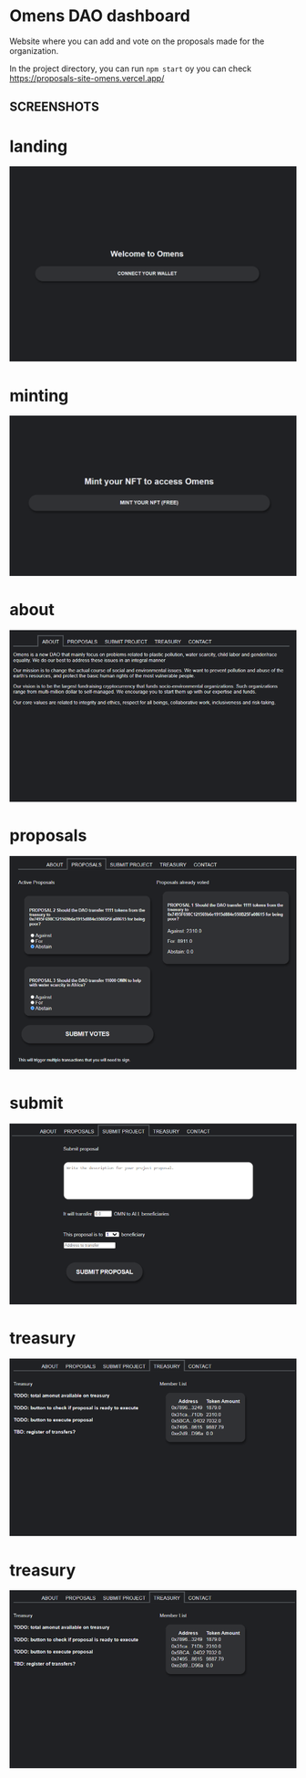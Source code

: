 # Omens DAO dashboard

Website where you can add and vote on the proposals made for the organization.

In the project directory, you can run `npm start` oy you can check https://proposals-site-omens.vercel.app/


## SCREENSHOTS

# landing

![alt text](https://github.com/perassijulian/proposalsSiteOmens/blob/main/screenshots/landing.PNG)

# minting

![alt text](https://github.com/perassijulian/proposalsSiteOmens/blob/main/screenshots/minting.PNG)

# about

![alt text](https://github.com/perassijulian/proposalsSiteOmens/blob/main/screenshots/about.PNG)

# proposals

![alt text](https://github.com/perassijulian/proposalsSiteOmens/blob/main/screenshots/proposals.PNG)

# submit

![alt text](https://github.com/perassijulian/proposalsSiteOmens/blob/main/screenshots/submit.PNG)

# treasury

![alt text](https://github.com/perassijulian/proposalsSiteOmens/blob/main/screenshots/treasury.PNG)

# treasury

![alt text](https://github.com/perassijulian/proposalsSiteOmens/blob/main/screenshots/treasury.PNG)
